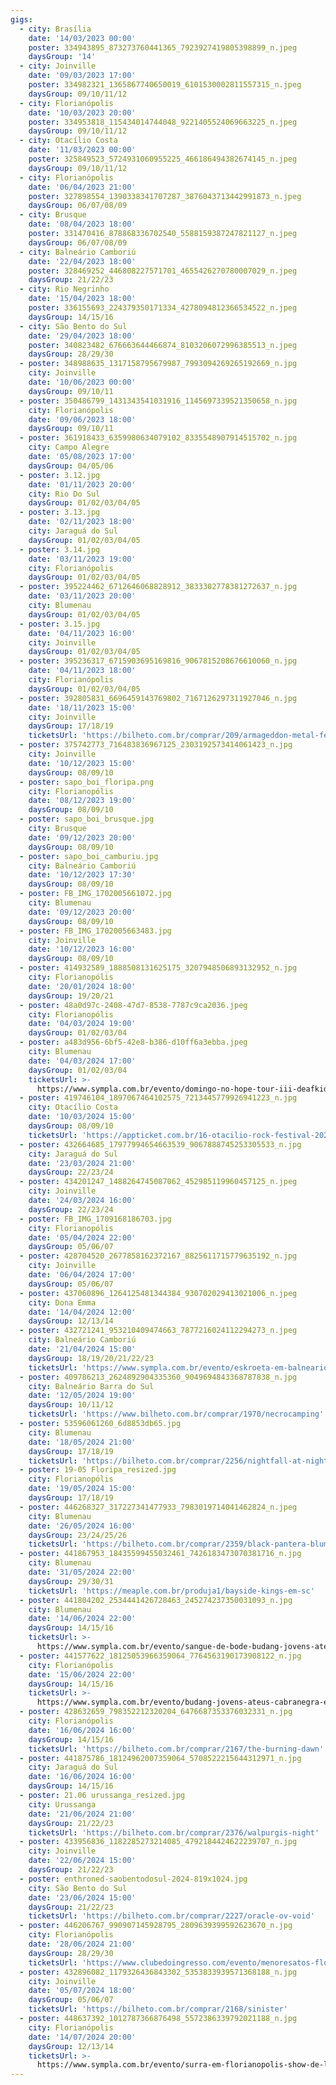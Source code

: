 ```yaml
---
gigs:
  - city: Brasília
    date: '14/03/2023 00:00'
    poster: 334943895_873273760441365_7923927419805398899_n.jpeg
    daysGroup: '14'
  - city: Joinville
    date: '09/03/2023 17:00'
    poster: 334982321_1365867740650019_6101530002811557315_n.jpeg
    daysGroup: 09/10/11/12
  - city: Florianópolis
    date: '10/03/2023 20:00'
    poster: 334953818_115434014744048_9221405524069663225_n.jpeg
    daysGroup: 09/10/11/12
  - city: Otacílio Costa
    date: '11/03/2023 00:00'
    poster: 325849523_5724931060955225_466186494382674145_n.jpeg
    daysGroup: 09/10/11/12
  - city: Florianópolis
    date: '06/04/2023 21:00'
    poster: 327898554_1390338341707287_3876043713442991873_n.jpeg
    daysGroup: 06/07/08/09
  - city: Brusque
    date: '08/04/2023 18:00'
    poster: 331470416_878868336702540_5588159387247821127_n.jpeg
    daysGroup: 06/07/08/09
  - city: Balneário Camboriú
    date: '22/04/2023 18:00'
    poster: 328469252_446808227571701_4655426270780007029_n.jpeg
    daysGroup: 21/22/23
  - city: Rio Negrinho
    date: '15/04/2023 18:00'
    poster: 336155693_224379350171334_4278094812366534522_n.jpeg
    daysGroup: 14/15/16
  - city: São Bento do Sul
    date: '29/04/2023 18:00'
    poster: 340823482_676663644466874_8103206072996385513_n.jpeg
    daysGroup: 28/29/30
  - poster: 348988635_1317158795679987_7993094269265192669_n.jpg
    city: Joinville
    date: '10/06/2023 00:00'
    daysGroup: 09/10/11
  - poster: 350486799_1431343541031916_1145697339521350658_n.jpg
    city: Florianópolis
    date: '09/06/2023 18:00'
    daysGroup: 09/10/11
  - poster: 361918433_6359980634079102_8335548907914515702_n.jpg
    city: Campo Alegre
    date: '05/08/2023 17:00'
    daysGroup: 04/05/06
  - poster: 3.12.jpg
    date: '01/11/2023 20:00'
    city: Rio Do Sul
    daysGroup: 01/02/03/04/05
  - poster: 3.13.jpg
    date: '02/11/2023 18:00'
    city: Jaraguá do Sul
    daysGroup: 01/02/03/04/05
  - poster: 3.14.jpg
    date: '03/11/2023 19:00'
    city: Florianópolis
    daysGroup: 01/02/03/04/05
  - poster: 395224462_6712646068828912_3833302778381272637_n.jpg
    date: '03/11/2023 20:00'
    city: Blumenau
    daysGroup: 01/02/03/04/05
  - poster: 3.15.jpg
    date: '04/11/2023 16:00'
    city: Joinville
    daysGroup: 01/02/03/04/05
  - poster: 395236317_6715903695169816_9067815208676610060_n.jpg
    date: '04/11/2023 18:00'
    city: Florianópolis
    daysGroup: 01/02/03/04/05
  - poster: 392805831_6696459143769802_7167126297311927046_n.jpg
    date: '18/11/2023 15:00'
    city: Joinville
    daysGroup: 17/18/19
    ticketsUrl: 'https://bilheto.com.br/comprar/209/armageddon-metal-fest-2022-2023'
  - poster: 375742773_716483836967125_2303192573414061423_n.jpg
    city: Joinville
    date: '10/12/2023 15:00'
    daysGroup: 08/09/10
  - poster: sapo_boi_floripa.png
    city: Florianopólis
    date: '08/12/2023 19:00'
    daysGroup: 08/09/10
  - poster: sapo_boi_brusque.jpg
    city: Brusque
    date: '09/12/2023 20:00'
    daysGroup: 08/09/10
  - poster: sapo_boi_camburiu.jpg
    city: Balneário Camboriú
    date: '10/12/2023 17:30'
    daysGroup: 08/09/10
  - poster: FB_IMG_1702005661072.jpg
    city: Blumenau
    date: '09/12/2023 20:00'
    daysGroup: 08/09/10
  - poster: FB_IMG_1702005663483.jpg
    city: Joinville
    date: '10/12/2023 16:00'
    daysGroup: 08/09/10
  - poster: 414932589_1888508131625175_3207948506893132952_n.jpg
    city: Florianopólis
    date: '20/01/2024 18:00'
    daysGroup: 19/20/21
  - poster: 48a0d97c-2408-47d7-8538-7787c9ca2036.jpeg
    city: Florianopólis
    date: '04/03/2024 19:00'
    daysGroup: 01/02/03/04
  - poster: a483d956-6bf5-42e8-b386-d10ff6a3ebba.jpeg
    city: Blumenau
    date: '04/03/2024 17:00'
    daysGroup: 01/02/03/04
    ticketsUrl: >-
      https://www.sympla.com.br/evento/domingo-no-hope-tour-iii-deafkids-test-sp-no-ahoy/2307145
  - poster: 419746104_1897067464102575_7213445779926941223_n.jpg
    city: Otacílio Costa
    date: '10/03/2024 15:00'
    daysGroup: 08/09/10
    ticketsUrl: 'https://appticket.com.br/16-otacilio-rock-festival-2024'
  - poster: 432664685_17977994654663539_9067888745253305533_n.jpg
    city: Jaraguá do Sul
    date: '23/03/2024 21:00'
    daysGroup: 22/23/24
  - poster: 434201247_1488264745087062_452985119960457125_n.jpeg
    city: Joinville
    date: '24/03/2024 16:00'
    daysGroup: 22/23/24
  - poster: FB_IMG_1709168186703.jpg
    city: Florianopólis
    date: '05/04/2024 22:00'
    daysGroup: 05/06/07
  - poster: 428704520_2677858162372167_8825611715779635192_n.jpg
    city: Joinville
    date: '06/04/2024 17:00'
    daysGroup: 05/06/07
  - poster: 437060896_1264125481344384_930702029413021006_n.jpeg
    city: Dona Emma
    date: '14/04/2024 12:00'
    daysGroup: 12/13/14
  - poster: 432721241_953210409474663_7877216024112294273_n.jpeg
    city: Balneário Camboriú
    date: '21/04/2024 15:00'
    daysGroup: 18/19/20/21/22/23
    ticketsUrl: 'https://www.sympla.com.br/evento/eskroeta-em-balneario-camboriu-sc/2384041'
  - poster: 409786213_2624892904335360_9049694843368787838_n.jpg
    city: Balneário Barra do Sul
    date: '12/05/2024 19:00'
    daysGroup: 10/11/12
    ticketsUrl: 'https://www.bilheto.com.br/comprar/1970/necrocamping'
  - poster: 53596061260_6d8853db65.jpg
    city: Blumenau
    date: '18/05/2024 21:00'
    daysGroup: 17/18/19
    ticketsUrl: 'https://bilheto.com.br/comprar/2256/nightfall-at-night-we-prey'
  - poster: 19-05 Floripa_resized.jpg
    city: Florianopólis
    date: '19/05/2024 15:00'
    daysGroup: 17/18/19
  - poster: 446268327_317227341477933_7983019714041462824_n.jpeg
    city: Blumenau
    date: '26/05/2024 16:00'
    daysGroup: 23/24/25/26
    ticketsUrl: 'https://bilheto.com.br/comprar/2359/black-pantera-blumenau'
  - poster: 441867953_18435599455032461_7426183473070381716_n.jpg
    city: Blumenau
    date: '31/05/2024 22:00'
    daysGroup: 29/30/31
    ticketsUrl: 'https://meaple.com.br/produja1/bayside-kings-em-sc'
  - poster: 441804202_2534441426728463_245274237350031093_n.jpg
    city: Blumenau
    date: '14/06/2024 22:00'
    daysGroup: 14/15/16
    ticketsUrl: >-
      https://www.sympla.com.br/evento/sangue-de-bode-budang-jovens-ateus-caebraenegrae/2457021
  - poster: 441577622_18125053966359064_7764563190173908122_n.jpg
    city: Florianópolis
    date: '15/06/2024 22:00'
    daysGroup: 14/15/16
    ticketsUrl: >-
      https://www.sympla.com.br/evento/budang-jovens-ateus-cabranegra-e-sangue-de-bode/2455925
  - poster: 428632659_798352212320204_6476687353376032331_n.jpg
    city: Florianópolis
    date: '16/06/2024 16:00'
    daysGroup: 14/15/16
    ticketsUrl: 'https://bilheto.com.br/comprar/2167/the-burning-dawn'
  - poster: 441875786_18124962007359064_5708522215644312971_n.jpg
    city: Jaraguá do Sul
    date: '16/06/2024 16:00'
    daysGroup: 14/15/16
  - poster: 21.06 urussanga_resized.jpg
    city: Urussanga
    date: '21/06/2024 21:00'
    daysGroup: 21/22/23
    ticketsUrl: 'https://bilheto.com.br/comprar/2376/walpurgis-night'
  - poster: 433956836_1182285273214085_4792184424622239707_n.jpg
    city: Joinville
    date: '22/06/2024 15:00'
    daysGroup: 21/22/23
  - poster: enthroned-saobentodosul-2024-819x1024.jpg
    city: São Bento do Sul
    date: '23/06/2024 15:00'
    daysGroup: 21/22/23
    ticketsUrl: 'https://bilheto.com.br/comprar/2227/oracle-ov-void'
  - poster: 446206767_990907145928795_2809639399592623670_n.jpg
    city: Florianópolis
    date: '28/06/2024 21:00'
    daysGroup: 28/29/30
    ticketsUrl: 'https://www.clubedoingresso.com/evento/menoresatos-florianopolis'
  - poster: 432896082_1179326436843302_5353833939571368188_n.jpg
    city: Joinville
    date: '05/07/2024 18:00'
    daysGroup: 05/06/07
    ticketsUrl: 'https://bilheto.com.br/comprar/2168/sinister'
  - poster: 448637392_1012787366876498_5572386339792021188_n.jpg
    city: Florianópolis
    date: '14/07/2024 20:00'
    daysGroup: 12/13/14
    ticketsUrl: >-
      https://www.sympla.com.br/evento/surra-em-florianopolis-show-de-lancamento-do-album-falha-critica/2507519
---
```


